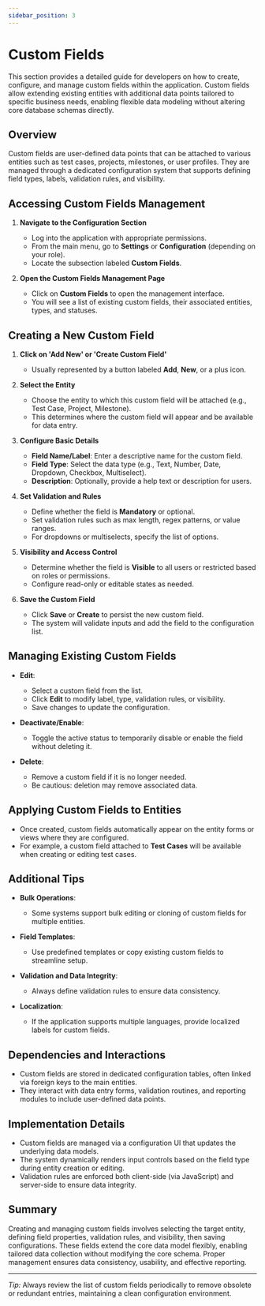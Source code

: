 ```yaml
---
sidebar_position: 3
---
```


# Custom Fields

This section provides a detailed guide for developers on how to create, configure, and manage custom fields within the application. Custom fields allow extending existing entities with additional data points tailored to specific business needs, enabling flexible data modeling without altering core database schemas directly.

## Overview

Custom fields are user-defined data points that can be attached to various entities such as test cases, projects, milestones, or user profiles. They are managed through a dedicated configuration system that supports defining field types, labels, validation rules, and visibility.

## Accessing Custom Fields Management

1. **Navigate to the Configuration Section**  
   - Log into the application with appropriate permissions.  
   - From the main menu, go to **Settings** or **Configuration** (depending on your role).  
   - Locate the subsection labeled **Custom Fields**.

2. **Open the Custom Fields Management Page**  
   - Click on **Custom Fields** to open the management interface.  
   - You will see a list of existing custom fields, their associated entities, types, and statuses.

## Creating a New Custom Field

1. **Click on 'Add New' or 'Create Custom Field'**  
   - Usually represented by a button labeled **Add**, **New**, or a plus icon.

2. **Select the Entity**  
   - Choose the entity to which this custom field will be attached (e.g., Test Case, Project, Milestone).  
   - This determines where the custom field will appear and be available for data entry.

3. **Configure Basic Details**  
   - **Field Name/Label**: Enter a descriptive name for the custom field.  
   - **Field Type**: Select the data type (e.g., Text, Number, Date, Dropdown, Checkbox, Multiselect).  
   - **Description**: Optionally, provide a help text or description for users.

4. **Set Validation and Rules**  
   - Define whether the field is **Mandatory** or optional.  
   - Set validation rules such as max length, regex patterns, or value ranges.  
   - For dropdowns or multiselects, specify the list of options.

5. **Visibility and Access Control**  
   - Determine whether the field is **Visible** to all users or restricted based on roles or permissions.  
   - Configure read-only or editable states as needed.

6. **Save the Custom Field**  
   - Click **Save** or **Create** to persist the new custom field.  
   - The system will validate inputs and add the field to the configuration list.

## Managing Existing Custom Fields

- **Edit**:  
  - Select a custom field from the list.  
  - Click **Edit** to modify label, type, validation rules, or visibility.  
  - Save changes to update the configuration.

- **Deactivate/Enable**:  
  - Toggle the active status to temporarily disable or enable the field without deleting it.

- **Delete**:  
  - Remove a custom field if it is no longer needed.  
  - Be cautious: deletion may remove associated data.

## Applying Custom Fields to Entities

- Once created, custom fields automatically appear on the entity forms or views where they are configured.  
- For example, a custom field attached to **Test Cases** will be available when creating or editing test cases.

## Additional Tips

- **Bulk Operations**:  
  - Some systems support bulk editing or cloning of custom fields for multiple entities.

- **Field Templates**:  
  - Use predefined templates or copy existing custom fields to streamline setup.

- **Validation and Data Integrity**:  
  - Always define validation rules to ensure data consistency.

- **Localization**:  
  - If the application supports multiple languages, provide localized labels for custom fields.

## Dependencies and Interactions

- Custom fields are stored in dedicated configuration tables, often linked via foreign keys to the main entities.  
- They interact with data entry forms, validation routines, and reporting modules to include user-defined data points.

## Implementation Details

- Custom fields are managed via a configuration UI that updates the underlying data models.  
- The system dynamically renders input controls based on the field type during entity creation or editing.  
- Validation rules are enforced both client-side (via JavaScript) and server-side to ensure data integrity.

## Summary

Creating and managing custom fields involves selecting the target entity, defining field properties, validation rules, and visibility, then saving configurations. These fields extend the core data model flexibly, enabling tailored data collection without modifying the core schema. Proper management ensures data consistency, usability, and effective reporting.

---

*Tip:* Always review the list of custom fields periodically to remove obsolete or redundant entries, maintaining a clean configuration environment.